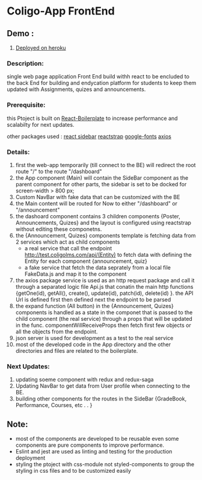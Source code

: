 # Coligo-App  FrontEnd

## Demo : 
1. [Deployed on heroku](https://coligo-app.herokuapp.com/dashboard)
  
  
  
  


### Description:
single web page application Front End build withh react to be encluded to the back End for building and endycation platform for students to keep them updated with Assignments, quizes and announcements.

### Prerequisite:
 this Ptoject is built on [React-Boilerplate](https://github.com/react-boilerplate) to       increase performance and scalabilty for next updates.
 
 other packages used :
    [react sidebar](https://www.npmjs.com/package/react-sidebar)
    [reactstrap](https://reactstrap.github.io/)
    [google-fonts](https://fonts.google.com/)
    [axios](https://github.com/axios/axios)
    
    
### Details:
1. first the web-app temporarily (till connect to the BE) will redirect the root route "/" to the route "/dashboard"  
2. the App component (Main) will contain the SideBar component as the parent component for other parts, the sidebar is set to be docked for screen-width > 800 px;
3. Custom NavBar with fake data that can be customized with the BE
4. the Main content will be routed for Now to either "/dashboard" or "/announcement"
5. the dashoard component contains 3 children components {Poster, Announcements, Quizes} and the layout is configured using reactstrap without editing these componetns.
6. the {Announcement, Quizes} components template is fetching data from 2 services which act as child components 
    * a real service that call the endpoint http://test.coligolms.com/api/(Entity) to fetch data with defining the Entity for each component {announcement, quiz} 
    * a fake service that fetch the data seprately from a local file FakeData.js and map it to the component
7. the axios package service is used as an http request package and call it through a separated logic file Api.js that conatin the main http functions {getOne(id), getAll(), create(), update(id), patch(id), delete(id) }. the API Url is defined first then defined next the endpoint to be parsed
8. the expand function (All button) in the {Announcement, Quizes} components is handled as a state in the componet that is passed to the child component (the real service) through a props that will be updated in the func. componentWillReceiveProps then fetch first few objects or all the objects from the endpoint.
9. json server is used for development as a test to the real service 
10. most of the developed code in the App directory and the other directories and files are related to the boilerplate.

### Next Updates:
1. updating soeme component with redux and redux-saga
2. Updating NavBar to get data from User profile when connecting to the BE.
3. building other components for the routes in the SideBar {GradeBook, Performance, Courses, etc . . }

## Note:
* most of the components are developed to be reusable even some components are pure components to improve performance.
* Eslint and jest are used as linting and testing for the production deployment
* styling the ptoject with css-module not styled-components to group the styling in css files and to be customized easily
    
   
